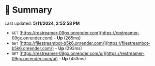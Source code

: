 # 📖 Summary
Last updated: **5/11/2024, 2:55:58 PM**

- `GET` [https://restreamer-09gx.onrender.com](https://restreamer-09gx.onrender.com) - **Up** (265ms)
- `GET` [https://filestreambot-b5k6.onrender.com/](https://filestreambot-b5k6.onrender.com/) - **Up** (292ms)
- `GET` [https://restreamer-09gx.onrender.com/ui](https://restreamer-09gx.onrender.com/ui) - **Up** (453ms)
